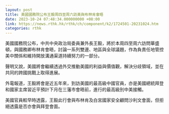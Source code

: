```yaml
---
layout: post
title: 美國國務院公布王毅周四至周六訪美與布林肯會晤
date: 2023-10-24 07:48:34.000000000 +08:00
link: https://news.rthk.hk/rthk/ch/component/k2/1724501-20231024.htm
categories: rthk
---
```


美國國務院公布，中共中央政治局委員兼外長王毅，將於本周四至周六訪問華盛頓，與國務卿布林肯會晤，討論一系列雙邊、地區與全球議題，作為負責任地管控美中關係和維持開放溝通渠道持續努力的一部分。

聲明又說，美國將會繼續透過外交推動美國的利益與價值觀，解決分歧領域，並在共同的跨國挑戰上取得進展。

外電報道，王毅將會是近五年來，到訪美國的最高級中國官員，亦是美國總統拜登和國家主席習近平預計下月在三藩市會晤前，進行的最高級別中美接觸。

美國官員較早時透露，王毅此行會與布林肯及白宮國家安全顧問沙利文會面，但拒絕透露是否亦會與拜登會面。
